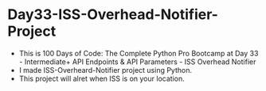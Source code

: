 # Day33-ISS-Overhead-Notifier-Project
* This is 100 Days of Code: The Complete Python Pro Bootcamp at Day 33 - Intermediate+ API Endpoints & API Parameters - ISS Overhead Notifier
* I made ISS-Overheard-Notifier project using Python.
* This project will alret when ISS is on your location.

